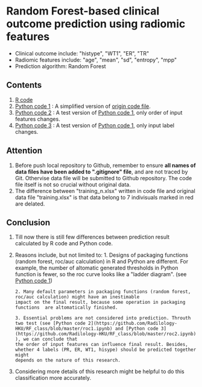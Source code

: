 # Random Forest-based clinical outcome prediction using radiomic features
- Clinical outcome include: "histype", "WT1", "ER", "TR"
- Radiomic features include: "age", "mean", "sd", "entropy", "mpp"
- Prediction algorithm: Random Forest

## Contents
1. [R code](https://github.com/Radilology-HKU/RF_class/blob/master/RF_Prediction_radioinfo.R) 
2. [Python code 1](https://github.com/Radilology-HKU/RF_class/blob/master/roc.ipynb) : A simplified version
of [origin code file](https://github.com/Radilology-HKU/RF_class/blob/master/open_img_train_rf.ipynb). 
3. [Python code 2](https://github.com/Radilology-HKU/RF_class/blob/master/roc1.ipynb) : A test version 
of [Python code 1](https://github.com/Radilology-HKU/RF_class/blob/master/roc.ipynb), only order of input features changes. 
4. [Python code 3](https://github.com/Radilology-HKU/RF_class/blob/master/roc2.ipynb) : A test version 
of [Python code 1](https://github.com/Radilology-HKU/RF_class/blob/master/roc.ipynb), only input label changes. 


## Attention
1. Before push local repository to Github, remember to ensure **all names of data files have been added to ".gitignore" file**, 
and are not traced by Git. Othervise data file will be submitted to Github repository. The code file itself is not so crucial without
original data. 
2. The difference between "training_n.xlsx" written in code file and original data file "training.xlsx" is that 
data belong to 7 indivisuals marked in red are delated. 


## Conclusion
1. Till now there is still few differences between prediction result calculated by R code and Python code. 
2. Reasons include, but not limited to: 
       1. Designs of packaging functions (random forest, roc/auc calculation) in R and Python are different. 
       For example, the number of altomatic generated thresholds in Python function is fewer, so the roc curve 
       looks like a "ladder diagram". (see [Python code 1](https://github.com/Radilology-HKU/RF_class/blob/master/roc.ipynb))
       
       2. Many default parameters in packaging functions (random forest, roc/auc calculation) might have an inestimable 
       impact on the final result, because some operation in packaging functions  are altomatically finished. 
       
       3. Essential problems are not considered into prediction. Throuth two test (see [Python code 2](https://github.com/Radilology-HKU/RF_class/blob/master/roc1.ipynb) and [Python code 3](https://github.com/Radilology-HKU/RF_class/blob/master/roc2.ipynb) ), we can conclude that 
       the order of input features can influence final result. Besides, whether 4 labels (PR, ER, WT1, hisype) should be predicted together might 
       depends on the nature of this research. 

3. Considering more details of this research might be helpful to do this classification more accurately. 

